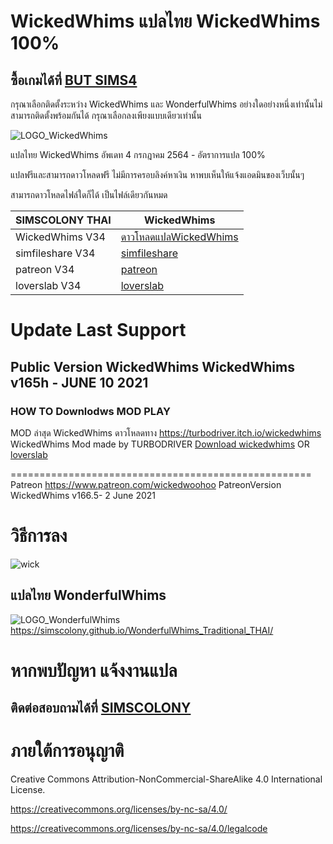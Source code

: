 # WickedWhims แปลไทย  WickedWhims 100%
## ซื้อเกมได้ที่ [BUT SIMS4](https://www.cdkeys.com/pc/games/the-sims-4-standard-edition-pc-cd-key-origin?mw_aref=simscolony)

กรุณาเลือกติดตั้งระหว่าง WickedWhims และ WonderfulWhims อย่างใดอย่างหนึ่งเท่านั้นไม่สามารถติดตั้งพร้อมกันได้
กรุณาเลือกลงเพียงแบบเดียวเท่านั้น

![LOGO_WickedWhims](https://img.itch.zone/aW1nLzMzMDExODAucG5n/original/mSNqg3.png)

 แปลไทย WickedWhims อัพเดท 4 กรกฎาคม 2564 - อัตราการแปล 100%
 
 แปลฟรีและสามารถดาวโหลดฟรี ไม่มีการครอบลิงค์หาเงิน หาพบเห็นให้แจ้งแอดมินของเว็บนั้นๆ

สามารถดาวโหลดไฟล์ใดก็ได้ เป็นไฟล์เดียวกันหมด

| SIMSCOLONY THAI| WickedWhims|
| ------------- | ------------- |
| WickedWhims V34| [ดาวโหลดแปลWickedWhims](https://github.com/simscolony/WickedWhims_Traditional_THAI/raw/master/%5BSIMSCOLONY%5DWickedWhims_TH_V35.package) |
| simfileshare V34| [simfileshare](http://www.simfileshare.net/download/2519587/) |
| patreon V34| [patreon]() |
| loverslab V34| [loverslab](https://www.loverslab.com/files/file/5755-sims-4-wickedwhims-thai-locallization-support-v165e%C2%A0-june-10th-2021/) |


# Update Last Support 
## Public Version WickedWhims WickedWhims v165h - JUNE 10 2021

### HOW TO Downlodws MOD PLAY 

MOD ล่าสุด WickedWhims  ดาวโหลดทาง
https://turbodriver.itch.io/wickedwhims
WickedWhims Mod made by TURBODRIVER   [Download wickedwhims](https://wickedwhimsmod.com/help#/download/) OR
[loverslab](https://www.loverslab.com/files/file/5755-sims-4-thai-translation-for-wickedwhims-435140c-16-april-2019/)

====================================================
Patreon https://www.patreon.com/wickedwoohoo
PatreonVersion WickedWhims v166.5- 2 June 2021

# วิธีการลง

![wick](https://i.imgur.com/yzwIcAP.jpg)

## แปลไทย WonderfulWhims

![LOGO_WonderfulWhims](https://img.itch.zone/aW1nLzQyNjc4NDEucG5n/original/bivTAu.png)
https://simscolony.github.io/WonderfulWhims_Traditional_THAI/


# หากพบปัญหา แจ้งงานแปล
## ติดต่อสอบถามได้ที่ [SIMSCOLONY](https://www.facebook.com/SimsColony/)

# ภายใต้การอนุญาติ 

Creative Commons Attribution-NonCommercial-ShareAlike 4.0 International License.

https://creativecommons.org/licenses/by-nc-sa/4.0/

https://creativecommons.org/licenses/by-nc-sa/4.0/legalcode

